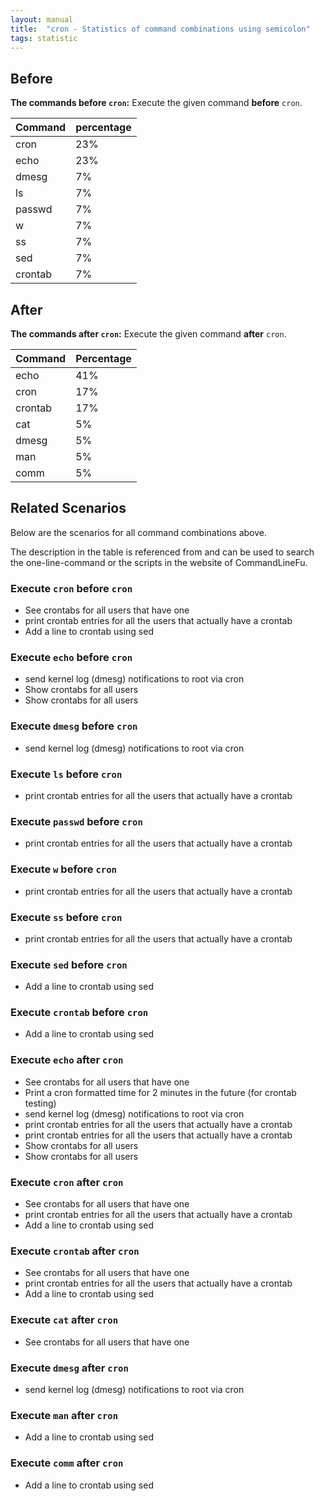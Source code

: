 ```yaml
---
layout: manual
title:  "cron - Statistics of command combinations using semicolon"
tags: statistic
---
```


## Before

__The commands before `cron`:__  Execute the given command __before__ `cron`.

| Command | percentage |
|--------|--------|
| cron | 23% |
| echo | 23% |
| dmesg | 7% |
| ls | 7% |
| passwd | 7% |
| w | 7% |
| ss | 7% |
| sed | 7% |
| crontab | 7% |



## After

__The commands after `cron`:__ Execute the given command __after__ `cron`.

| Command | Percentage | 
|-------|--------|
| echo | 41% |
| cron | 17% |
| crontab | 17% |
| cat | 5% |
| dmesg | 5% |
| man | 5% |
| comm | 5% |



## Related Scenarios

Below are the scenarios for all command combinations above.

The description in the table is referenced from and can be used to search the one-line-command or the scripts in the website of CommandLineFu.


### Execute `cron` before `cron`

- See crontabs for all users that have one
- print crontab entries for all the users that actually have a crontab
- Add a line to crontab using sed

            
### Execute `echo` before `cron`

- send kernel log (dmesg) notifications to root via cron
- Show crontabs for all users
- Show crontabs for all users

            
### Execute `dmesg` before `cron`

- send kernel log (dmesg) notifications to root via cron

            
### Execute `ls` before `cron`

- print crontab entries for all the users that actually have a crontab

            
### Execute `passwd` before `cron`

- print crontab entries for all the users that actually have a crontab

            
### Execute `w` before `cron`

- print crontab entries for all the users that actually have a crontab

            
### Execute `ss` before `cron`

- print crontab entries for all the users that actually have a crontab

            
### Execute `sed` before `cron`

- Add a line to crontab using sed

            
### Execute `crontab` before `cron`

- Add a line to crontab using sed

            


### Execute `echo` after `cron`

- See crontabs for all users that have one
- Print a cron formatted time for 2 minutes in the future (for crontab testing)
- send kernel log (dmesg) notifications to root via cron
- print crontab entries for all the users that actually have a crontab
- print crontab entries for all the users that actually have a crontab
- Show crontabs for all users
- Show crontabs for all users

            
### Execute `cron` after `cron`

- See crontabs for all users that have one
- print crontab entries for all the users that actually have a crontab
- Add a line to crontab using sed

            
### Execute `crontab` after `cron`

- See crontabs for all users that have one
- print crontab entries for all the users that actually have a crontab
- Add a line to crontab using sed

            
### Execute `cat` after `cron`

- See crontabs for all users that have one

            
### Execute `dmesg` after `cron`

- send kernel log (dmesg) notifications to root via cron

            
### Execute `man` after `cron`

- Add a line to crontab using sed

            
### Execute `comm` after `cron`

- Add a line to crontab using sed

            
